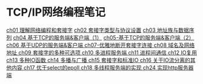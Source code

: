 TCP/IP网络编程笔记
==================
[ch01 理解网络编程和套接字](./ch01/README.md)
[ch02 套接字类型与协议设置](./ch02/README.md)
[ch03 地址族与数据序列](./ch03/README.md)
[ch04 基于TCP的服务端&客户端（1）](./ch04/README.md)
[ch05-基于TCP的服务端&客户端（2）](./ch05/README.md)
[ch06 基于UDP的服务端&客户端     ](./ch06/README.md)
[ch07-优雅地断开套接字连接       ](./ch07/README.md)
[ch08 域名及网络地址             ](./ch08/README.md)
[ch09 套接字的多种可选项         ](./ch09/README.md)
[ch10 多进程服务端               ](./ch10/README.md)
[ch11 进程间通信                 ](./ch11/README.md)
[ch12 IO复用                     ](./ch12/README.md)
[ch13 多种IO函数                 ](./ch13/README.md)
[ch14 多播与广播                 ](./ch14/README.md)
[ch15 套接字和标准IO             ](./ch15/README.md)
[ch16 关于IO流分离的其他内容     ](./ch16/README.md)
[ch17 优于select的epoll          ](./ch17/README.md)
[ch18 多线程服务端的实现         ](./ch18/README.md)
[ch24 实现http服务器端           ](./ch24/README.md)
